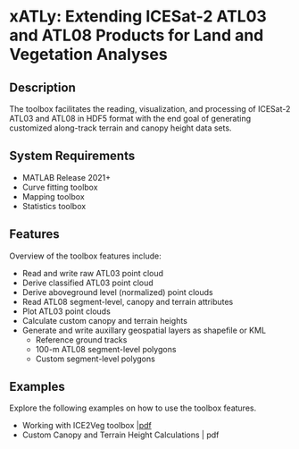 # xATLy: E*x*tending ICESat-2 **A**TL03 and ATL08 Products for **L**and and Vegetation Anal**y**ses

## Description
The toolbox facilitates the reading, visualization, and processing of ICESat-2 ATL03 and ATL08 in HDF5 format with the end goal of generating customized along-track terrain and canopy height data sets.
## System Requirements
* MATLAB Release 2021+
* Curve fitting toolbox
* Mapping toolbox
* Statistics toolbox
## Features
Overview of the toolbox features include:
* Read and write raw ATL03 point cloud
* Derive classified ATL03 point cloud 
* Derive aboveground level (normalized) point clouds
* Read ATL08 segment-level, canopy and terrain attributes
* Plot ATL03 point clouds
* Calculate custom canopy and terrain heights
* Generate and write auxillary geospatial layers as shapefile or KML
  * Reference ground tracks
  * 100-m ATL08 segment-level polygons
  * Custom segment-level polygons
## Examples
Explore the following examples on how to use the toolbox features.
* Working with ICE2Veg toolbox |[pdf](https://github.com/Oht0nger/xatlas/blob/master/doc/Working%20with%20ATLx%20Toolbox.pdf)
* Custom Canopy and Terrain Height Calculations | pdf
